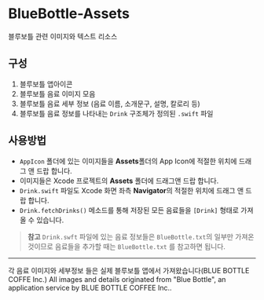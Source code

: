 # BlueBottle-Assets
블루보틀 관련 이미지와 텍스트 리소스

## 구성
1. 블루보틀 앱아이콘
2. 블루보틀 음료 이미지 모음
3. 블루보틀 음료 세부 정보 (음료 이름, 소개문구, 설명, 칼로리 등)
4. 블루보틀 음료 정보를 나타내는 `Drink` 구조체가 정의된 `.swift` 파일

## 사용방법
- `AppIcon` 폴더에 있는 이미지들을 **Assets**폴더의 App Icon에 적절한 위치에 드래그 앤 드랍 합니다.
- 이미지들은 Xcode 프로젝트의 **Assets** 폴더에 드래그앤 드랍 합니다.
- `Drink.swift` 파일도 Xcode 화면 좌측 **Navigator**의 적절한 위치에 드래그 앤 드랍 합니다.
- `Drink.fetchDrinks()` 메소드를 통해 저장된 모든 음료들을 `[Drink]` 형태로 가져올 수 있습니다.

> **참고**
> `Drink.swft` 파일에 있는 음료 정보들은 `BlueBottle.txt`의 일부만 가져온 것이므로 음료들을 추가할 때는 `BlueBottle.txt` 를 참고하면 됩니다.

- - -
각 음료 이미지와 세부정보 들은 실제 블루보틀 앱에서 가져왔습니다(BLUE BOTTLE COFFE Inc.)
All images and details originated from "Blue Bottle", an application service by BLUE BOTTLE COFFEE Inc..
